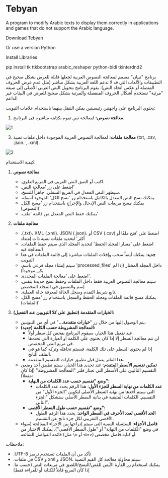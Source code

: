 # Tebyan
A program to modify Arabic texts to display them correctly in applications and games that do not support the Arabic language.

[Download Tebyan](https://github.com/MrGamesKingPro/Tebyan/releases/tag/Tebyan)

Or use a version Python 

Install Libraries

pip install tk ttkbootstrap arabic_reshaper python-bidi tkinterdnd2

برنامج "تبيان" مصمم لمعالجة النصوص العربية لجعلها قابلة للعرض بشكل صحيح في التطبيقات والألعاب التي قد لا تدعم اللغة العربية بشكل مباشر (مثل عدم عرض الحروف المتصلة أو عكس اتجاه النص). يقوم البرنامج بتحويل النص العربي الأصلي إلى صيغة "مرئية" تستخدم أشكال الحروف المنفصلة والمرتبة بشكل صحيح للعرض في البيئات غير الداعم

يحتوي البرنامج على واجهتين رئيسيتين يمكن التنقل بينهما باستخدام علامات التبويب:

1.  **معالجة نصوص:** لمعالجة نص تقوم بكتابته مباشرة في البرنامج.

![1](https://github.com/user-attachments/assets/f4c29303-df09-4fbf-88b7-c9d1d3593f98)


3.  **معالجة ملفات:** لمعالجة النصوص العربية الموجودة داخل ملفات نصية (txt, .csv, .json. , .xml).

![2](https://github.com/user-attachments/assets/e13ee16d-4410-4e8f-a426-b7a20112ee5c)


كيفية الاستخدام:

1.  **معالجة نصوص**
    *   .اكتب أو الصق النص العربي في المربع العلوي.
    *   .اضغط على زر 'معالجة النص'
    *   .سيظهر النص المعدل في المربع السفلي، جاهزاً للنسخ.
    *   .يمكنك نسخ النص المعدل بالكامل باستخدام زر 'نسخ الكل' الموجود أسفله.
    *   .يمكنك مسح مربعات النص الإدخال والإخراج باستخدام زر 'مسح الكل (النصوص)'
    *   .يمكنك حفظ النص المعدل من قائمة 'ملف'

2.  **معالجة ملفات**
    *   .(.txt)، XML (.xml)، JSON (.json)، أو CSV (.csv) اضغط على 'فتح ملفًا أو أكثر' لتحديد ملفات نصية ذات إمتداد
    *   .اضغط على 'مسار المجلد الحفظ' لتحديد المجلد الذي سيتم حفظ الملفات المعالجة فيه
    *   **جديد**: يمكنك أيضاً سحب وإفلات الملفات مباشرة إلى قائمة الملفات في هذا التبويب
    *   .سيتم إنشاء مجلد فرعي باسم 'processed_files' داخل المجلد المختار (إذا لم يكن موجوداً)
    *   .اضغط على 'معالجة الملفات المحددة'.
    *   .سيتم معالجة النصوص العربية فقط داخل الملفات وحفظ نسخ جديدة بنفس إسم والتنسيق في المجلد المخصص
    *   .تابع شريط التقدم وسجل الحالة لمعرفة حالة العملية.
    *   .يمكنك مسح قائمة الملفات ومجلد الحفظ والسجل باستخدام زر 'مسح الكل (الملفات)'
  
3.  **الخيارات المتقدمة (تنطبق على كلا التبويبين عند التفعيل):**
    *   يتم الوصول إليها من خلال زر "**خيارات متقدمة...**" في أي من التبويبين.
    *   **المعالجة المشروطة حسب الكلمة (جديد):**
        *   عند تفعيل هذا الخيار، سيقوم البرنامج بفحص كل سطر أولاً.
        *   لن تتم معالجة السطر إلا إذا كان يحتوي على الكلمة أو العبارة التي تحددها في مربع النص المخصص.
        *   إذا لم يحتوي السطر على تلك الكلمة، فسيتم تجاهله وتركه كما هو في الملف الناتج.
        *   هذا الفلتر يعمل *قبل* تطبيق خيارات التقسيم المتقدمة.
    *   **تمكين تقسيم الأسطر المتقدم**: عند تحديد هذا الخيار، سيتم تطبيق أحد وضعي التقسيم التاليين على الأسطر التي تجتاز فلتر "المعالجة المشروطة" (إذا كان مفعلاً):
        *   **وضع "تقسيم حسب عدد الكلمات من النهاية":**
            *   **عدد الكلمات من نهاية السطر للجزء الأول**: هذا الرقم يحدد عدد الكلمات التي سيتم أخذها من *نهاية* السطر الأصلي لتكوين "الجزء الأول" من التقسيم. الكلمات المتبقية في *بداية* السطر الأصلي ستشكل "الجزء الثاني".
        *   **وضع "تقسيم حسب طول السطر الأقصى":**
            *   **الحد الأقصى لعدد الأحرف في السطر الواحد**: يحدد هذا الرقم الطول الأقصى التقريبي لكل جزء ناتج عن التقسيم.
    *   **فاصل الأجزاء**: السلسلة النصية التي سيتم إدراجها بين الأجزاء المعالجة (سواء في وضع "الكلمات من النهاية" أو "طول السطر الأقصى"). يمكنك الاختيار من قائمة الفواصل الشائعة (مثل `\n` أو `<br>`) أو كتابة فاصل مخصص.

ملاحظات:
*    .UTF-8 تأكد من أن الملفات تستخدم ترميز
*   .في ملفات CSV و xml و JSON، سيتم محاولة معالجة كل القيم النصية
*   .يمكنك استخدام زر الفأرة الأيمن للقص/النسخ/اللصق في مربعات النص (حسب ما إذا كان المربع قابلاً للكتابة أو للقراءة فقط)
